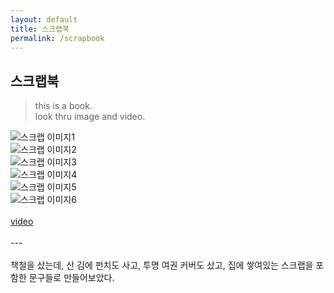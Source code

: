 ```yaml
---
layout: default
title: 스크랩북
permalink: /scrapbook
---
```


## 스크랩북<br>

> this is a book.<br>
> look thru image and video.  

![스크랩 이미지1](/images/scrapbook1.jpeg)<br>
![스크랩 이미지2](/images/scrapbook2.jpeg)<br>
![스크랩 이미지3](/images/scrapbook3.jpeg)<br>
![스크랩 이미지4](/images/scrapbook4.jpeg)<br>
![스크랩 이미지5](/images/scrapbook5.jpeg)<br>
![스크랩 이미지6](/images/scrapbook6.jpeg)<br>
<br>
[video](https://youtube.com/shorts/Y21dHqGbULY)<br>
<br>
---<br>
<br>
책철을 샀는데, 산 김에 펀치도 사고, 투명 여권 커버도 샀고, 집에 쌓여있는 스크랩을 포함한 문구들로 만들어보았다.<br>
<br>